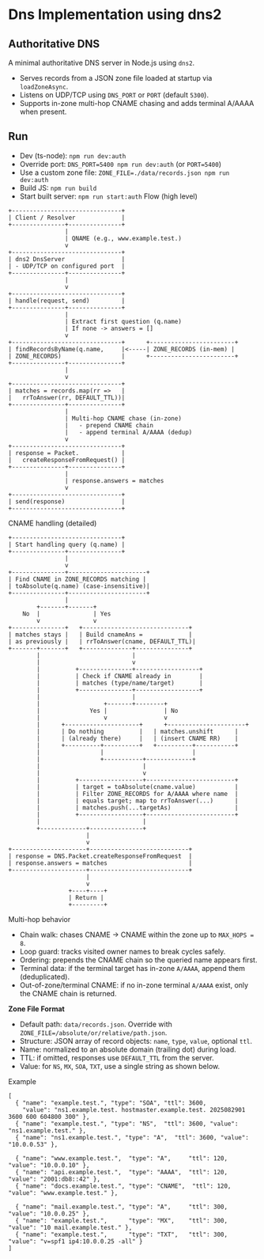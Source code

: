 # Dns Implementation using dns2

## Authoritative DNS

A minimal authoritative DNS server in Node.js using `dns2`.
- Serves records from a JSON zone file loaded at startup via `loadZoneAsync`.
- Listens on UDP/TCP using `DNS_PORT` or `PORT` (default `5300`).
- Supports in-zone multi-hop CNAME chasing and adds terminal A/AAAA when present.

## Run

- Dev (ts-node): `npm run dev:auth`
- Override port: `DNS_PORT=5400 npm run dev:auth` (or `PORT=5400`)
- Use a custom zone file: `ZONE_FILE=./data/records.json npm run dev:auth`
- Build JS: `npm run build`
- Start built server: `npm run start:auth`
Flow (high level)

```
+-------------------------------+
| Client / Resolver             |
+---------------+---------------+
                |
                | QNAME (e.g., www.example.test.)
                v
+-------------------------------+
| dns2 DnsServer                |
| - UDP/TCP on configured port  |
+---------------+---------------+
                |
                v
+-------------------------------+
| handle(request, send)         |
+---------------+---------------+
                |
                | Extract first question (q.name)
                | If none -> answers = []
                v
+-------------------------------+      +------------------------+
| findRecordsByName(q.name,     |<-----| ZONE_RECORDS (in-mem) |
| ZONE_RECORDS)                 |      +------------------------+
+---------------+---------------+
                |
                v
+-------------------------------+
| matches = records.map(rr =>   |
|   rrToAnswer(rr, DEFAULT_TTL))|
+---------------+---------------+
                |
                | Multi-hop CNAME chase (in-zone)
                |   - prepend CNAME chain
                |   - append terminal A/AAAA (dedup)
                v
+-------------------------------+
| response = Packet.            |
|   createResponseFromRequest() |
+---------------+---------------+
                |
                | response.answers = matches
                v
+-------------------------------+
| send(response)                |
+-------------------------------+
```

CNAME handling (detailed)

```
+-------------------------------+
| Start handling query (q.name) |
+---------------+---------------+
                |
                v
+---------------+----------------------+
| Find CNAME in ZONE_RECORDS matching |
| toAbsolute(q.name) (case-insensitive)|
+---------------+----------------------+
                |
        +-------+-------+
    No  |               | Yes
        v               v
+---------------+   +------------------------------+
| matches stays |   | Build cnameAns =             |
| as previously |   | rrToAnswer(cname, DEFAULT_TTL)|
+-------+-------+   +--------------+---------------+
        |                          |
        |                          v
        |          +---------------+------------------+
        |          | Check if CNAME already in        |
        |          | matches (type/name/target)       |
        |          +---------------+------------------+
        |                          |
        |                  +-------+--------+
        |              Yes |                | No
        |                  v                v
        |      +---------------------+      +----------------------+
        |      | Do nothing          |   | matches.unshift      |
        |      | (already there)     |   | (insert CNAME RR)    |
        |      +----------+----------+   +----------+-----------+
        |                 |                         |
        |                 +-----------+-------------+
        |                             |
        |                             v
        |          +------------------+-------------------------+
        |          | target = toAbsolute(cname.value)           |
        |          | Filter ZONE_RECORDS for A/AAAA where name  |
        |          | equals target; map to rrToAnswer(...)      |
        |          | matches.push(...targetAs)                  |
        |          +------------------+-------------------------+
        |                             |
        +-------------+---------------+
                      |
                      v
+---------------------+----------------------------+
| response = DNS.Packet.createResponseFromRequest  |
| response.answers = matches                       |
+---------------------+----------------------------+
                      |
                      v
                 +----+----+
                 | Return |
                 +---------+
```

Multi-hop behavior

- Chain walk: chases CNAME → CNAME within the zone up to `MAX_HOPS = 8`.
- Loop guard: tracks visited owner names to break cycles safely.
- Ordering: prepends the CNAME chain so the queried name appears first.
- Terminal data: if the terminal target has in-zone `A/AAAA`, append them (deduplicated).
- Out-of-zone/terminal CNAME: if no in-zone terminal `A/AAAA` exist, only the CNAME chain is returned.

**Zone File Format**

- Default path: `data/records.json`. Override with `ZONE_FILE=/absolute/or/relative/path.json`.
- Structure: JSON array of record objects: `name`, `type`, `value`, optional `ttl`.
- Name: normalized to an absolute domain (trailing dot) during load.
- TTL: if omitted, responses use `DEFAULT_TTL` from the server.
- Value: for `NS`, `MX`, `SOA`, `TXT`, use a single string as shown below.

Example

```
[
  { "name": "example.test.", "type": "SOA", "ttl": 3600,
    "value": "ns1.example.test. hostmaster.example.test. 2025082901 3600 600 604800 300" },
  { "name": "example.test.", "type": "NS",  "ttl": 3600, "value": "ns1.example.test." },
  { "name": "ns1.example.test.", "type": "A",  "ttl": 3600, "value": "10.0.0.53" },

  { "name": "www.example.test.",  "type": "A",     "ttl": 120,  "value": "10.0.0.10" },
  { "name": "api.example.test.",  "type": "AAAA",  "ttl": 120,  "value": "2001:db8::42" },
  { "name": "docs.example.test.", "type": "CNAME",  "ttl": 120,  "value": "www.example.test." },

  { "name": "mail.example.test.", "type": "A",     "ttl": 300,  "value": "10.0.0.25" },
  { "name": "example.test.",      "type": "MX",    "ttl": 300,  "value": "10 mail.example.test." },
  { "name": "example.test.",      "type": "TXT",   "ttl": 300,  "value": "v=spf1 ip4:10.0.0.25 -all" }
]
```
